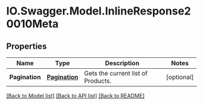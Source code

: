 # IO.Swagger.Model.InlineResponse20010Meta
## Properties

Name | Type | Description | Notes
------------ | ------------- | ------------- | -------------
**Pagination** | [**Pagination**](Pagination.md) | Gets the current list of Products. | [optional] 

[[Back to Model list]](../README.md#documentation-for-models) [[Back to API list]](../README.md#documentation-for-api-endpoints) [[Back to README]](../README.md)

